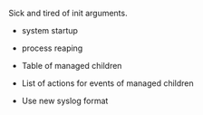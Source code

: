 
Sick and tired of init arguments.

 * system startup
 * process reaping

 * Table of managed children
 * List of actions for events of managed children
 * Use new syslog format

